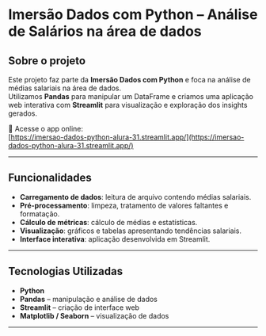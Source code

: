# Imersão Dados com Python – Análise de Salários na área de dados

## Sobre o projeto  
Este projeto faz parte da **Imersão Dados com Python** e foca na análise de médias salariais na área de dados.  
Utilizamos **Pandas** para manipular um DataFrame e criamos uma aplicação web interativa com **Streamlit** para visualização e exploração dos insights gerados.

📌 Acesse o app online:  
[https://imersao-dados-python-alura-31.streamlit.app/](https://imersao-dados-python-alura-31.streamlit.app/)

---

## Funcionalidades  
- **Carregamento de dados**: leitura de arquivo contendo médias salariais.  
- **Pré-processamento**: limpeza, tratamento de valores faltantes e formatação.  
- **Cálculo de métricas**: cálculo de médias e estatísticas.  
- **Visualização**: gráficos e tabelas apresentando tendências salariais.  
- **Interface interativa**: aplicação desenvolvida em Streamlit.

---

## Tecnologias Utilizadas  
- **Python**  
- **Pandas** – manipulação e análise de dados  
- **Streamlit** – criação de interface web  
- **Matplotlib / Seaborn** – visualização de dados  

---

